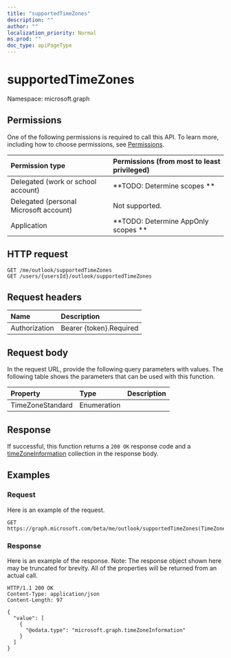 ```yaml
---
title: "supportedTimeZones"
description: ""
author: ""
localization_priority: Normal
ms.prod: ""
doc_type: apiPageType
---
```


# supportedTimeZones

Namespace: microsoft.graph



## Permissions
One of the following permissions is required to call this API. To learn more, including how to choose permissions, see [Permissions](/concepts/permissions-reference.md).

|Permission type|Permissions (from most to least privileged)|
|:---|:---|
|Delegated (work or school account)|**TODO: Determine scopes **|
|Delegated (personal Microsoft account)|Not supported.|
|Application|**TODO: Determine AppOnly scopes **|

## HTTP request
<!-- {
  "blockType": "ignored"
}
-->
``` http
GET /me/outlook/supportedTimeZones
GET /users/{usersId}/outlook/supportedTimeZones
```

## Request headers
|Name|Description|
|:---|:---|
|Authorization|Bearer {token}.Required|

## Request body
In the request URL, provide the following query parameters with values.
The following table shows the parameters that can be used with this function.

|Property|Type|Description|
|:---|:---|:---|
|TimeZoneStandard|Enumeration||



## Response
If successful, this function returns a `200 OK` response code and a [timeZoneInformation](../resources/timezoneinformation.md) collection in the response body.

## Examples

### Request
Here is an example of the request.
<!-- {
  "blockType": "request",
  "name": "outlookuser_supportedtimezones"
}
-->
``` http
GET https://graph.microsoft.com/beta/me/outlook/supportedTimeZones(TimeZoneStandard='parameterValue')
```

### Response
Here is an example of the response. Note: The response object shown here may be truncated for brevity. All of the properties will be returned from an actual call.
<!-- {
  "blockType": "response",
  "truncated": true,
  "@odata.type": "collection(microsoft.graph.timezoneinformation)"
}
-->
``` http
HTTP/1.1 200 OK
Content-Type: application/json
Content-Length: 97

{
  "value": [
    {
      "@odata.type": "microsoft.graph.timeZoneInformation"
    }
  ]
}
```

